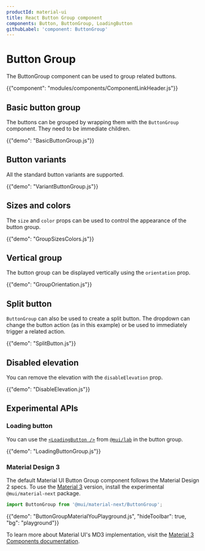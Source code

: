 ```yaml
---
productId: material-ui
title: React Button Group component
components: Button, ButtonGroup, LoadingButton
githubLabel: 'component: ButtonGroup'
---
```


# Button Group

<p class="description">The ButtonGroup component can be used to group related buttons.</p>

{{"component": "modules/components/ComponentLinkHeader.js"}}

## Basic button group

The buttons can be grouped by wrapping them with the `ButtonGroup` component.
They need to be immediate children.

{{"demo": "BasicButtonGroup.js"}}

## Button variants

All the standard button variants are supported.

{{"demo": "VariantButtonGroup.js"}}

## Sizes and colors

The `size` and `color` props can be used to control the appearance of the button group.

{{"demo": "GroupSizesColors.js"}}

## Vertical group

The button group can be displayed vertically using the `orientation` prop.

{{"demo": "GroupOrientation.js"}}

## Split button

`ButtonGroup` can also be used to create a split button. The dropdown can change the button action (as in this example) or be used to immediately trigger a related action.

{{"demo": "SplitButton.js"}}

## Disabled elevation

You can remove the elevation with the `disableElevation` prop.

{{"demo": "DisableElevation.js"}}

## Experimental APIs

### Loading button

You can use the [`<LoadingButton />`](/material-ui/react-button/#loading-button) from [`@mui/lab`](/material-ui/about-the-lab/) in the button group.

{{"demo": "LoadingButtonGroup.js"}}

### Material Design 3

The default Material UI Button Group component follows the Material Design 2 specs.
To use the [Material 3](https://m3.material.io/) version, install the experimental `@mui/material-next` package.

```js
import ButtonGroup from '@mui/material-next/ButtonGroup';
```

{{"demo": "ButtonGroupMaterialYouPlayground.js", "hideToolbar": true, "bg": "playground"}}

To learn more about Material UI's MD3 implementation, visit the [Material 3 Components documentation](/material-ui/guides/material-3-components/).
